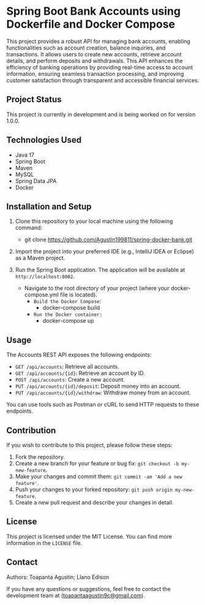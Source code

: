 # Spring Boot Bank Accounts using Dockerfile and Docker Compose

This project provides a robust API for managing bank accounts, enabling functionalities such as account creation, balance inquiries, and transactions. It allows users to create new accounts, retrieve account details, and perform deposits and withdrawals. This API enhances the efficiency of banking operations by providing real-time access to account information, ensuring seamless transaction processing, and improving customer satisfaction through transparent and accessible financial services.

## Project Status

This project is currently in development and is being worked on for version 1.0.0.

## Technologies Used

- Java 17
- Spring Boot
- Maven
- MySQL
- Spring Data JPA
- Docker

## Installation and Setup

1. Clone this repository to your local machine using the following command:
    + git clone https://github.com/Agustin199811/spring-docker-bank.git

2. Import the project into your preferred IDE (e.g., IntelliJ IDEA or Eclipse) as a Maven project.

3. Run the Spring Boot application. The application will be available at `http://localhost:8082`.
    - Navigate to the root directory of your project (where your docker-compose.yml file is located).
        - `Build the Docker Compose`:
            + docker-compose build
        - `Run the Docker container:`
            + docker-compose up

## Usage


The Accounts REST API exposes the following endpoints:

- `GET /api/accounts`: Retrieve all accounts.
- `GET /api/accounts/{id}`: Retrieve an account by ID.
- `POST /api/accounts`: Create a new account.
- `PUT /api/accounts/{id}/deposit`: Deposit money into an account.
- `PUT /api/accounts/{id}/withdraw`: Withdraw money from an account.

You can use tools such as Postman or cURL to send HTTP requests to these endpoints.

## Contribution

If you wish to contribute to this project, please follow these steps:

1. Fork the repository.
2. Create a new branch for your feature or bug fix: `git checkout -b my-new-feature`.
3. Make your changes and commit them: `git commit -am 'Add a new feature'`.
4. Push your changes to your forked repository: `git push origin my-new-feature`.
5. Create a new pull request and describe your changes in detail.

## License

This project is licensed under the MIT License. You can find more information in the `LICENSE` file.

## Contact
Authors: Toapanta Agustin; Llano Edison

If you have any questions or suggestions, feel free to contact the development team at (toapantaagustin9c@gmail.com).